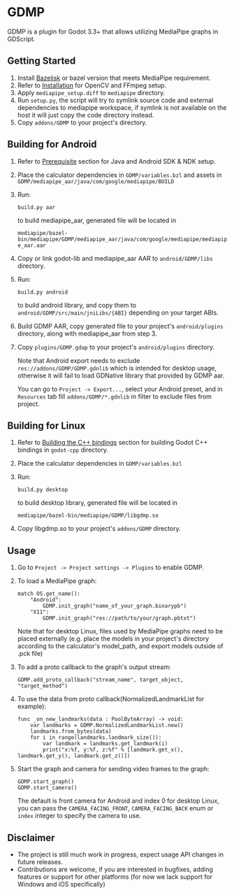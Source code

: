 # GDMP
GDMP is a plugin for Godot 3.3+ that allows utilizing MediaPipe graphs in GDScript.

## Getting Started
1. Install [Bazelisk](https://docs.bazel.build/versions/main/install-bazelisk.html) or bazel version that meets MediaPipe requirement.
2. Refer to [Installation](https://google.github.io/mediapipe/getting_started/install.html) for OpenCV and FFmpeg setup.
3. Apply `mediapipe_setup.diff` to `mediapipe` directory.
4. Run `setup.py`, the script will try to symlink source code and external dependencies to mediapipe workspace, if symlink is not available on the host it will just copy the code directory instead.
5. Copy `addons/GDMP` to your project's directory.

## Building for Android
1. Refer to [Prerequisite](https://google.github.io/mediapipe/getting_started/android.html#prerequisite) section for Java and Android SDK & NDK setup.
2. Place the calculator dependencies in `GDMP/variables.bzl` and assets in `GDMP/mediapipe_aar/java/com/google/mediapipe/BUILD`
3. Run:

    ```
    build.py aar
    ```
    to build mediapipe_aar, generated file will be located in

    `mediapipe/bazel-bin/mediapipe/GDMP/mediapipe_aar/java/com/google/mediapipe/mediapipe_aar.aar`
4. Copy or link godot-lib and mediapipe_aar AAR to `android/GDMP/libs` directory.
5. Run:

    ```
    build.py android
    ```
    to build android library, and copy them to `android/GDMP/src/main/jniLibs/{ABI}` depending on your target ABIs.
6. Build GDMP AAR, copy generated file to your project's `android/plugins` directory, along with mediapipe_aar from step 3.
7. Copy `plugins/GDMP.gdap` to your project's `android/plugins` directory.

    Note that Android export needs to exclude `res://addons/GDMP/GDMP.gdnlib` which is intended for desktop usage, otherwise it will fail to load GDNative library that provided by GDMP aar.

    You can go to `Project -> Export...`, select your Android preset, and in `Resources` tab fill `addons/GDMP/*.gdnlib` in filter to exclude files from project.

## Building for Linux
1. Refer to [Building the C++ bindings](https://docs.godotengine.org/en/stable/tutorials/plugins/gdnative/gdnative-cpp-example.html#building-the-c-bindings) section for building Godot C++ bindings in `godot-cpp` directory.
2. Place the calculator dependencies in `GDMP/variables.bzl`
3. Run:

    ```
    build.py desktop
    ```
    to build desktop library, generated file will be located in

    `mediapipe/bazel-bin/mediapipe/GDMP/libgdmp.so`
4. Copy libgdmp.so to your project's `addons/GDMP` directory.

## Usage
1. Go to `Project -> Project settings -> Plugins` to enable GDMP.
2. To load a MediaPipe graph:

    ```gdscript
    match OS.get_name():
        "Android":
            GDMP.init_graph("name_of_your_graph.binarypb")
        "X11":
            GDMP.init_graph("res://path/to/your/graph.pbtxt")
    ```
    Note that for desktop Linux, files used by MediaPipe graphs need to be placed externally (e.g. place the models in your project's directory according to the calculator's model_path, and export models outside of .pck file)
3. To add a proto callback to the graph's output stream:

    ```gdscript
    GDMP.add_proto_callback("stream_name", target_object, "target_method")
    ```
4. To use the data from proto callback(NormalizedLandmarkList for example):

    ```gdscript
    func _on_new_landmarks(data : PoolByteArray) -> void:
        var landmarks = GDMP.NormalizedLandmarkList.new()
        landmarks.from_bytes(data)
        for i in range(landmarks.landmark_size()):
            var landmark = landmarks.get_landmark(i)
            print("x:%f, y:%f, z:%f" % [landmark.get_x(), landmark.get_y(), landmark.get_z()])
    ```
5. Start the graph and camera for sending video frames to the graph:

    ```gdscript
    GDMP.start_graph()
    GDMP.start_camera()
    ```
    The default is front camera for Android and index 0 for desktop Linux, you can pass the `CAMERA_FACING_FRONT`, `CAMERA_FACING_BACK` enum or `index` integer to specify the camera to use.

## Disclaimer
- The project is still much work in progress, expect usage API changes in future releases.
-  Contributions are welcome, if you are interested in bugfixes, adding features or support for other platforms (for now we lack support for Windows and iOS specifically)
